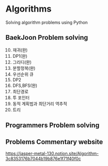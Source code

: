 # Algorithms
Solving algorithm problems using Python

## BaekJoon Problem solving
10. 재귀(완)
15. DP1(완)
16. 그리디(완)
20. 분할정복(완)
22. 우선순위 큐
23. DP2
24. DFS,BFS(완)
25. 최단경로
26. 투 포인터
27. 동적 계획법과 최단거리 역추적
28. 트리

## Programmers Problem solving


## Problems Commentary website
https://jasper-metal-130.notion.site/Algorithm-3c8353176b7044b19b876e1f71f40f0c